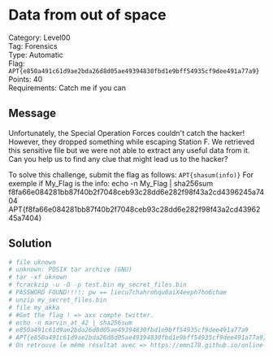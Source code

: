 # Data from out of space

Category: Level00  
Tag: Forensics  
Type: Automatic  
Flag: `APT{e850a491c61d9ae2bda26d8d05ae49394830fbd1e9bff54935cf9dee491a77a9}`  
Points: 40  
Requirements: Catch me if you can

## Message

Unfortunately, the Special Operation Forces couldn't catch the hacker! However, they dropped something while escaping Station F. We retrieved this sensitive file but we were not able to extract any useful data from it.  
Can you help us to find any clue that might lead us to the hacker?

To solve this challenge, submit the flag as follows: `APT{shasum(info)}`
For exemple if My_Flag is the info:
echo -n My_Flag | sha256sum  
f8fa66e084281bb87f40b2f7048ceb93c28dd6e282f98f43a2cd4396245a7404
APT{f8fa66e084281bb87f40b2f7048ceb93c28dd6e282f98f43a2cd4396245a7404}

## Solution

```sh
# file uknown
# unknown: POSIX tar archive (GNU)
# tar -xf uknown
# fcrackzip -u -D -p test.bin my_secret_files.bin 
# PASSWORD FOUND!!!!: pw == liecu7chahrohqu0aiX4eeph7ho6chae
# unzip my_secret_files.bin 
# file my_akka
# #Get the flag ! => axx compte twitter.
# echo -n marvin_at_42 | sha256sum                                                                                                
# e850a491c61d9ae2bda26d8d05ae49394830fbd1e9bff54935cf9dee491a77a9
# APT{e850a491c61d9ae2bda26d8d05ae49394830fbd1e9bff54935cf9dee491a77a9}
# On retrouve le même résultat avec => https://emn178.github.io/online-tools/sha256.html "marvin_at_42'
```

